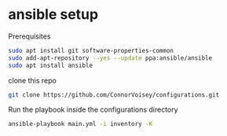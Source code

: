 # ansible setup

Prerequisites

```sh
sudo apt install git software-properties-common
sudo add-apt-repository --yes --update ppa:ansible/ansible
sudo apt install ansible
```

clone this repo

```sh
git clone https://github.com/ConnorVoisey/configurations.git
```

Run the playbook inside the configurations directory

```sh
ansible-playbook main.yml -i inventory -K
```
